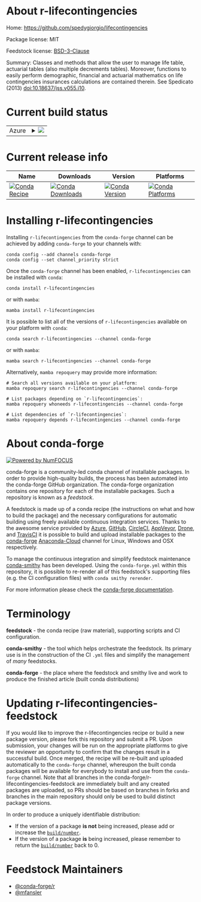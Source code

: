 About r-lifecontingencies
=========================

Home: https://github.com/spedygiorgio/lifecontingencies

Package license: MIT

Feedstock license: [BSD-3-Clause](https://github.com/conda-forge/r-lifecontingencies-feedstock/blob/main/LICENSE.txt)

Summary: Classes and methods that allow the user to manage life table, actuarial tables (also multiple decrements tables). Moreover, functions to easily perform demographic, financial and actuarial mathematics on life contingencies insurances calculations are contained therein. See Spedicato (2013)	<doi:10.18637/jss.v055.i10>.

Current build status
====================


<table>
    
  <tr>
    <td>Azure</td>
    <td>
      <details>
        <summary>
          <a href="https://dev.azure.com/conda-forge/feedstock-builds/_build/latest?definitionId=15507&branchName=main">
            <img src="https://dev.azure.com/conda-forge/feedstock-builds/_apis/build/status/r-lifecontingencies-feedstock?branchName=main">
          </a>
        </summary>
        <table>
          <thead><tr><th>Variant</th><th>Status</th></tr></thead>
          <tbody><tr>
              <td>linux_64_r_base4.1</td>
              <td>
                <a href="https://dev.azure.com/conda-forge/feedstock-builds/_build/latest?definitionId=15507&branchName=main">
                  <img src="https://dev.azure.com/conda-forge/feedstock-builds/_apis/build/status/r-lifecontingencies-feedstock?branchName=main&jobName=linux&configuration=linux_64_r_base4.1" alt="variant">
                </a>
              </td>
            </tr><tr>
              <td>linux_64_r_base4.2</td>
              <td>
                <a href="https://dev.azure.com/conda-forge/feedstock-builds/_build/latest?definitionId=15507&branchName=main">
                  <img src="https://dev.azure.com/conda-forge/feedstock-builds/_apis/build/status/r-lifecontingencies-feedstock?branchName=main&jobName=linux&configuration=linux_64_r_base4.2" alt="variant">
                </a>
              </td>
            </tr><tr>
              <td>osx_64_r_base4.1</td>
              <td>
                <a href="https://dev.azure.com/conda-forge/feedstock-builds/_build/latest?definitionId=15507&branchName=main">
                  <img src="https://dev.azure.com/conda-forge/feedstock-builds/_apis/build/status/r-lifecontingencies-feedstock?branchName=main&jobName=osx&configuration=osx_64_r_base4.1" alt="variant">
                </a>
              </td>
            </tr><tr>
              <td>osx_64_r_base4.2</td>
              <td>
                <a href="https://dev.azure.com/conda-forge/feedstock-builds/_build/latest?definitionId=15507&branchName=main">
                  <img src="https://dev.azure.com/conda-forge/feedstock-builds/_apis/build/status/r-lifecontingencies-feedstock?branchName=main&jobName=osx&configuration=osx_64_r_base4.2" alt="variant">
                </a>
              </td>
            </tr><tr>
              <td>win_64</td>
              <td>
                <a href="https://dev.azure.com/conda-forge/feedstock-builds/_build/latest?definitionId=15507&branchName=main">
                  <img src="https://dev.azure.com/conda-forge/feedstock-builds/_apis/build/status/r-lifecontingencies-feedstock?branchName=main&jobName=win&configuration=win_64_" alt="variant">
                </a>
              </td>
            </tr>
          </tbody>
        </table>
      </details>
    </td>
  </tr>
</table>

Current release info
====================

| Name | Downloads | Version | Platforms |
| --- | --- | --- | --- |
| [![Conda Recipe](https://img.shields.io/badge/recipe-r--lifecontingencies-green.svg)](https://anaconda.org/conda-forge/r-lifecontingencies) | [![Conda Downloads](https://img.shields.io/conda/dn/conda-forge/r-lifecontingencies.svg)](https://anaconda.org/conda-forge/r-lifecontingencies) | [![Conda Version](https://img.shields.io/conda/vn/conda-forge/r-lifecontingencies.svg)](https://anaconda.org/conda-forge/r-lifecontingencies) | [![Conda Platforms](https://img.shields.io/conda/pn/conda-forge/r-lifecontingencies.svg)](https://anaconda.org/conda-forge/r-lifecontingencies) |

Installing r-lifecontingencies
==============================

Installing `r-lifecontingencies` from the `conda-forge` channel can be achieved by adding `conda-forge` to your channels with:

```
conda config --add channels conda-forge
conda config --set channel_priority strict
```

Once the `conda-forge` channel has been enabled, `r-lifecontingencies` can be installed with `conda`:

```
conda install r-lifecontingencies
```

or with `mamba`:

```
mamba install r-lifecontingencies
```

It is possible to list all of the versions of `r-lifecontingencies` available on your platform with `conda`:

```
conda search r-lifecontingencies --channel conda-forge
```

or with `mamba`:

```
mamba search r-lifecontingencies --channel conda-forge
```

Alternatively, `mamba repoquery` may provide more information:

```
# Search all versions available on your platform:
mamba repoquery search r-lifecontingencies --channel conda-forge

# List packages depending on `r-lifecontingencies`:
mamba repoquery whoneeds r-lifecontingencies --channel conda-forge

# List dependencies of `r-lifecontingencies`:
mamba repoquery depends r-lifecontingencies --channel conda-forge
```


About conda-forge
=================

[![Powered by
NumFOCUS](https://img.shields.io/badge/powered%20by-NumFOCUS-orange.svg?style=flat&colorA=E1523D&colorB=007D8A)](https://numfocus.org)

conda-forge is a community-led conda channel of installable packages.
In order to provide high-quality builds, the process has been automated into the
conda-forge GitHub organization. The conda-forge organization contains one repository
for each of the installable packages. Such a repository is known as a *feedstock*.

A feedstock is made up of a conda recipe (the instructions on what and how to build
the package) and the necessary configurations for automatic building using freely
available continuous integration services. Thanks to the awesome service provided by
[Azure](https://azure.microsoft.com/en-us/services/devops/), [GitHub](https://github.com/),
[CircleCI](https://circleci.com/), [AppVeyor](https://www.appveyor.com/),
[Drone](https://cloud.drone.io/welcome), and [TravisCI](https://travis-ci.com/)
it is possible to build and upload installable packages to the
[conda-forge](https://anaconda.org/conda-forge) [Anaconda-Cloud](https://anaconda.org/)
channel for Linux, Windows and OSX respectively.

To manage the continuous integration and simplify feedstock maintenance
[conda-smithy](https://github.com/conda-forge/conda-smithy) has been developed.
Using the ``conda-forge.yml`` within this repository, it is possible to re-render all of
this feedstock's supporting files (e.g. the CI configuration files) with ``conda smithy rerender``.

For more information please check the [conda-forge documentation](https://conda-forge.org/docs/).

Terminology
===========

**feedstock** - the conda recipe (raw material), supporting scripts and CI configuration.

**conda-smithy** - the tool which helps orchestrate the feedstock.
                   Its primary use is in the construction of the CI ``.yml`` files
                   and simplify the management of *many* feedstocks.

**conda-forge** - the place where the feedstock and smithy live and work to
                  produce the finished article (built conda distributions)


Updating r-lifecontingencies-feedstock
======================================

If you would like to improve the r-lifecontingencies recipe or build a new
package version, please fork this repository and submit a PR. Upon submission,
your changes will be run on the appropriate platforms to give the reviewer an
opportunity to confirm that the changes result in a successful build. Once
merged, the recipe will be re-built and uploaded automatically to the
`conda-forge` channel, whereupon the built conda packages will be available for
everybody to install and use from the `conda-forge` channel.
Note that all branches in the conda-forge/r-lifecontingencies-feedstock are
immediately built and any created packages are uploaded, so PRs should be based
on branches in forks and branches in the main repository should only be used to
build distinct package versions.

In order to produce a uniquely identifiable distribution:
 * If the version of a package **is not** being increased, please add or increase
   the [``build/number``](https://docs.conda.io/projects/conda-build/en/latest/resources/define-metadata.html#build-number-and-string).
 * If the version of a package **is** being increased, please remember to return
   the [``build/number``](https://docs.conda.io/projects/conda-build/en/latest/resources/define-metadata.html#build-number-and-string)
   back to 0.

Feedstock Maintainers
=====================

* [@conda-forge/r](https://github.com/conda-forge/r/)
* [@mfansler](https://github.com/mfansler/)

